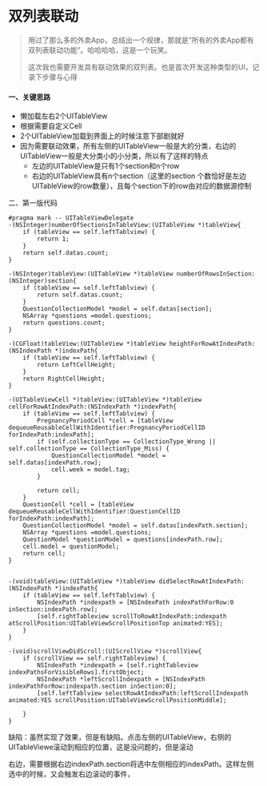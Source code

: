 # 双列表联动

> 用过了那么多的外卖App，总结出一个规律，那就是“所有的外卖App都有双列表联动功能”。哈哈哈哈，这是一个玩笑。
>
> 这次我也需要开发具有联动效果的双列表。也是首次开发这种类型的UI，记录下步骤与心得

#### 一、关键思路

* 懒加载左右2个UITableView
* 根据需要自定义Cell
* 2个UITableView加载到界面上的时候注意下部剧就好
* 因为需要联动效果，所有左侧的UITableView一般是大的分类，右边的UITableView一般是大分类小的小分类，所以有了这样的特点
  * 左边的UITableView是只有1个section和n个row
  * 右边的UITableView具有n个section（这里的section 个数恰好是左边UITableView的row数量），且每个section下的row由对应的数据源控制

二、第一版代码

```
#pragma mark -- UITableViewDelegate
-(NSInteger)numberOfSectionsInTableView:(UITableView *)tableView{
    if (tableView == self.leftTablview) {
        return 1;
    }
    return self.datas.count;
}

-(NSInteger)tableView:(UITableView *)tableView numberOfRowsInSection:(NSInteger)section{
    if (tableView == self.leftTablview) {
        return self.datas.count;
    }
    QuestionCollectionModel *model = self.datas[section];
    NSArray *questions =model.questions;
    return questions.count;
}

-(CGFloat)tableView:(UITableView *)tableView heightForRowAtIndexPath:(NSIndexPath *)indexPath{
    if (tableView == self.leftTablview) {
        return LeftCellHeight;
    }
    return RightCellHeight;
}

-(UITableViewCell *)tableView:(UITableView *)tableView cellForRowAtIndexPath:(NSIndexPath *)indexPath{
    if (tableView == self.leftTablview) {
        PregnancyPeriodCell *cell = [tableView dequeueReusableCellWithIdentifier:PregnancyPeriodCellID forIndexPath:indexPath];
        if (self.collectionType == CollectionType_Wrong || self.collectionType == CollectionType_Miss) {
            QuestionCollectionModel *model = self.datas[indexPath.row];
            cell.week = model.tag;
        }

        return cell;
    }
    QuestionCell *cell = [tableView dequeueReusableCellWithIdentifier:QuestionCellID forIndexPath:indexPath];
    QuestionCollectionModel *model = self.datas[indexPath.section];
    NSArray *questions =model.questions;
    QuestionModel *questionModel = questions[indexPath.row];
    cell.model = questionModel;
    return cell;
}


-(void)tableView:(UITableView *)tableView didSelectRowAtIndexPath:(NSIndexPath *)indexPath{
    if (tableView == self.leftTablview) {
        NSIndexPath *indexpath = [NSIndexPath indexPathForRow:0 inSection:indexPath.row];
        [self.rightTableview scrollToRowAtIndexPath:indexpath atScrollPosition:UITableViewScrollPositionTop animated:YES];
    }
}

-(void)scrollViewDidScroll:(UIScrollView *)scrollView{
    if (scrollView == self.rightTableview) {
        NSIndexPath *indexpath = [self.rightTableview indexPathsForVisibleRows].firstObject;
        NSIndexPath *leftScrollIndexpath = [NSIndexPath indexPathForRow:indexpath.section inSection:0];
        [self.leftTablview selectRowAtIndexPath:leftScrollIndexpath animated:YES scrollPosition:UITableViewScrollPositionMiddle];

    }
}
```

缺陷：虽然实现了效果，但是有缺陷。点击左侧的UITableView，右侧的UITableViewe滚动到相应的位置，这是没问题的，但是滚动

右边，需要根据右边indexPath.section将选中左侧相应的indexPath。这样左侧选中的时候，又会触发右边滚动的事件，

